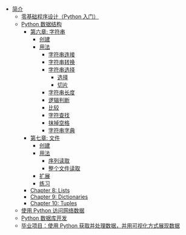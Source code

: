 * [简介](README.md)
  * [零基础程序设计（Python 入门）]()
  * [Python 数据结构](/02-Structure/README.md)
    - [第六章: 字符串](/02-Structure/Chapter-6-Strings.md#第六章-字符串)
      - [创建](/02-Structure/Chapter-6-Strings.md#创建)
      - [用法](/02-Structure/Chapter-6-Strings.md#用法)
        - [字符串连接](/02-Structure/Chapter-6-Strings.md#字符串连接)
        - [字符串转换](/02-Structure/Chapter-6-Strings.md#字符串转换)
        - [字符串选择](/02-Structure/Chapter-6-Strings.md#字符串选择)
          - [选择](/02-Structure/Chapter-6-Strings.md#选择)
          - [切片](/02-Structure/Chapter-6-Strings.md#切片)
        - [字符串长度](/02-Structure/Chapter-6-Strings.md#字符串长度)
        - [逻辑判断](/02-Structure/Chapter-6-Strings.md#逻辑判断)
        - [比较](/02-Structure/Chapter-6-Strings.md#比较)
        - [字符查找](/02-Structure/Chapter-6-Strings.md#字符查找)
        - [抹掉空格](/02-Structure/Chapter-6-Strings.md#抹掉空格)
        - [字符串字典](/02-Structure/Chapter-6-Strings.md#字符串字典)
    - [第七章: 文件](/02-Structure/Chapter-7-Files.md#第七章-文件)
    	- [创建](/02-Structure/Chapter-7-Files.md#创建)
    	- [用法](/02-Structure/Chapter-7-Files.md#用法)
    		- [序列读取](/02-Structure/Chapter-7-Files.md#序列读取)
    		- [整个文件读取](/02-Structure/Chapter-7-Files.md#整个文件读取)
    	- [扩展](/02-Structure/Chapter-7-Files.md#扩展)
    	- [练习](/02-Structure/Chapter-7-Files.md#练习)
    * [Chapter 8: Lists](/02-Structure/Chapter-8-Lists.md)
    * [Chapter 9: Dictionaries](/02-Structure/Chapter-9-Dictionaries.md)
    * [Chapter 10: Tuples](/02-Structure/Chapter-10-Tuples.md)
  * [使用 Python 访问网络数据]()
  * [Python 数据库开发]()
  * [毕业项目：使用 Python 获取并处理数据，并用可视化方式展现数据]()
